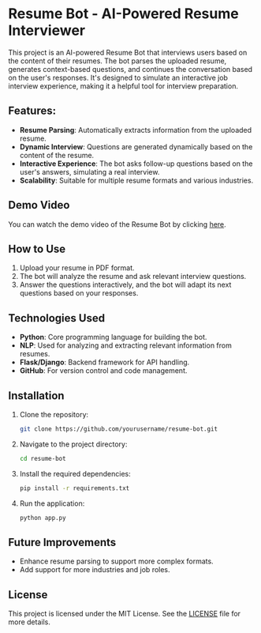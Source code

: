# Resume Bot - AI-Powered Resume Interviewer

This project is an AI-powered Resume Bot that interviews users based on the content of their resumes. The bot parses the uploaded resume, generates context-based questions, and continues the conversation based on the user's responses. It's designed to simulate an interactive job interview experience, making it a helpful tool for interview preparation.

## Features:
- **Resume Parsing**: Automatically extracts information from the uploaded resume.
- **Dynamic Interview**: Questions are generated dynamically based on the content of the resume.
- **Interactive Experience**: The bot asks follow-up questions based on the user's answers, simulating a real interview.
- **Scalability**: Suitable for multiple resume formats and various industries.

## Demo Video

You can watch the demo video of the Resume Bot by clicking [here](https://github.com/bhuvanesh2235/GENAI-Internship/blob/main/resume%20bot.mp4).

## How to Use
1. Upload your resume in PDF format.
2. The bot will analyze the resume and ask relevant interview questions.
3. Answer the questions interactively, and the bot will adapt its next questions based on your responses.

## Technologies Used
- **Python**: Core programming language for building the bot.
- **NLP**: Used for analyzing and extracting relevant information from resumes.
- **Flask/Django**: Backend framework for API handling.
- **GitHub**: For version control and code management.

## Installation
1. Clone the repository:
    ```bash
    git clone https://github.com/yourusername/resume-bot.git
    ```
2. Navigate to the project directory:
    ```bash
    cd resume-bot
    ```
3. Install the required dependencies:
    ```bash
    pip install -r requirements.txt
    ```
4. Run the application:
    ```bash
    python app.py
    ```

## Future Improvements
- Enhance resume parsing to support more complex formats.
- Add support for more industries and job roles.

## License
This project is licensed under the MIT License. See the [LICENSE](LICENSE) file for more details.
